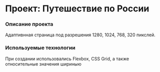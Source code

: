 # Проект: Путешествие по России

### Описание проекта

Адаптивнная страница под разрешения 1280, 1024, 768, 320 пикслей. 

### Используемые технологии

При создании использовались Flexbox, CSS Grid, а также относительные значения шириныю


